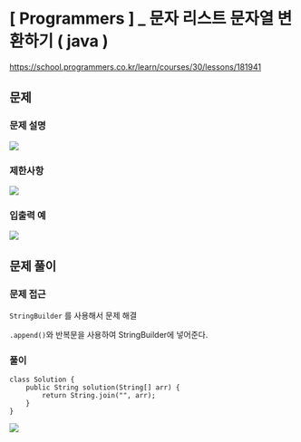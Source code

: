 # [ Programmers ] _ 문자 리스트 문자열 변환하기 ( java )

https://school.programmers.co.kr/learn/courses/30/lessons/181941
## 문제 
### 문제 설명
![](https://i.imgur.com/cMl6DnF.png)


### 제한사항
![](https://i.imgur.com/IGbqUrG.png)



### 입출력 예
  ![](https://i.imgur.com/aFpO1ZU.png)



## 문제 풀이
### 문제 접근
`StringBuilder` 를 사용해서 문제 해결

`.append()`와 반복문을 사용하여 StringBuilder에 넣어준다.

### 풀이
```
class Solution {
    public String solution(String[] arr) {
        return String.join("", arr);
    }
}
```

![](https://i.imgur.com/fpJRLne.png)












